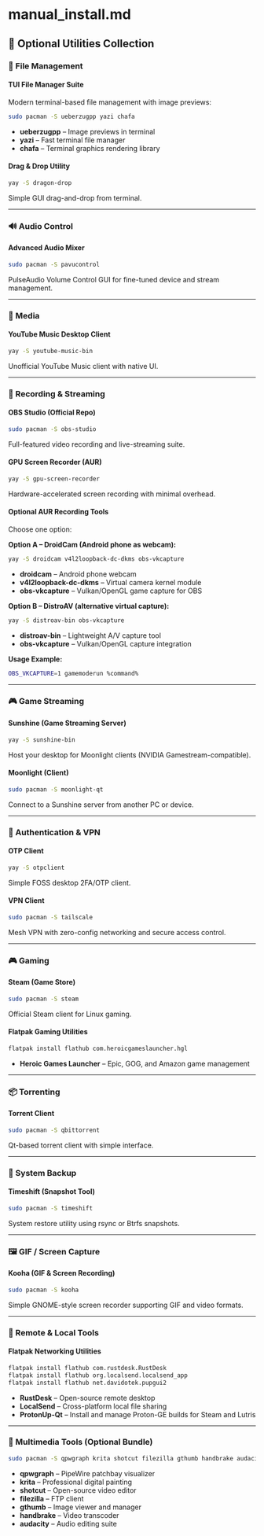 # manual_install.md

## 🧰 Optional Utilities Collection

### 📁 File Management
#### TUI File Manager Suite
Modern terminal-based file management with image previews:
```bash
sudo pacman -S ueberzugpp yazi chafa
```
- **ueberzugpp** – Image previews in terminal  
- **yazi** – Fast terminal file manager  
- **chafa** – Terminal graphics rendering library

#### Drag & Drop Utility
```bash
yay -S dragon-drop
```
Simple GUI drag-and-drop from terminal.

---

### 🔊 Audio Control
#### Advanced Audio Mixer
```bash
sudo pacman -S pavucontrol
```
PulseAudio Volume Control GUI for fine-tuned device and stream management.

---

### 🎵 Media
#### YouTube Music Desktop Client
```bash
yay -S youtube-music-bin
```
Unofficial YouTube Music client with native UI.

---

### 🎥 Recording & Streaming
#### OBS Studio (Official Repo)
```bash
sudo pacman -S obs-studio
```
Full-featured video recording and live-streaming suite.

#### GPU Screen Recorder (AUR)
```bash
yay -S gpu-screen-recorder
```
Hardware-accelerated screen recording with minimal overhead.

#### Optional AUR Recording Tools
Choose one option:

**Option A – DroidCam (Android phone as webcam):**
```bash
yay -S droidcam v4l2loopback-dc-dkms obs-vkcapture
```
- **droidcam** – Android phone webcam  
- **v4l2loopback-dc-dkms** – Virtual camera kernel module  
- **obs-vkcapture** – Vulkan/OpenGL game capture for OBS  

**Option B – DistroAV (alternative virtual capture):**
```bash
yay -S distroav-bin obs-vkcapture
```
- **distroav-bin** – Lightweight A/V capture tool  
- **obs-vkcapture** – Vulkan/OpenGL capture integration  

**Usage Example:**
```bash
OBS_VKCAPTURE=1 gamemoderun %command%
```

---

### 🎮 Game Streaming
#### Sunshine (Game Streaming Server)
```bash
yay -S sunshine-bin
```
Host your desktop for Moonlight clients (NVIDIA Gamestream-compatible).

#### Moonlight (Client)
```bash
sudo pacman -S moonlight-qt
```
Connect to a Sunshine server from another PC or device.

---

### 🔐 Authentication & VPN
#### OTP Client
```bash
yay -S otpclient
```
Simple FOSS desktop 2FA/OTP client.

#### VPN Client
```bash
sudo pacman -S tailscale
```
Mesh VPN with zero-config networking and secure access control.

---

### 🎮 Gaming
#### Steam (Game Store)
```bash
sudo pacman -S steam
```
Official Steam client for Linux gaming.

#### Flatpak Gaming Utilities
```bash
flatpak install flathub com.heroicgameslauncher.hgl
```
- **Heroic Games Launcher** – Epic, GOG, and Amazon game management

---

### 📦 Torrenting
#### Torrent Client
```bash
sudo pacman -S qbittorrent
```
Qt-based torrent client with simple interface.

---

### 💾 System Backup
#### Timeshift (Snapshot Tool)
```bash
sudo pacman -S timeshift
```
System restore utility using rsync or Btrfs snapshots.

---

### 🖼️ GIF / Screen Capture
#### Kooha (GIF & Screen Recording)
```bash
sudo pacman -S kooha
```
Simple GNOME-style screen recorder supporting GIF and video formats.

---

### 🧩 Remote & Local Tools
#### Flatpak Networking Utilities
```bash
flatpak install flathub com.rustdesk.RustDesk
flatpak install flathub org.localsend.localsend_app
flatpak install flathub net.davidotek.pupgui2
```
- **RustDesk** – Open-source remote desktop  
- **LocalSend** – Cross-platform local file sharing  
- **ProtonUp-Qt** – Install and manage Proton-GE builds for Steam and Lutris

---

### 🎨 Multimedia Tools (Optional Bundle)
```bash
sudo pacman -S qpwgraph krita shotcut filezilla gthumb handbrake audacity
```
- **qpwgraph** – PipeWire patchbay visualizer  
- **krita** – Professional digital painting  
- **shotcut** – Open-source video editor  
- **filezilla** – FTP client  
- **gthumb** – Image viewer and manager  
- **handbrake** – Video transcoder  
- **audacity** – Audio editing suite
